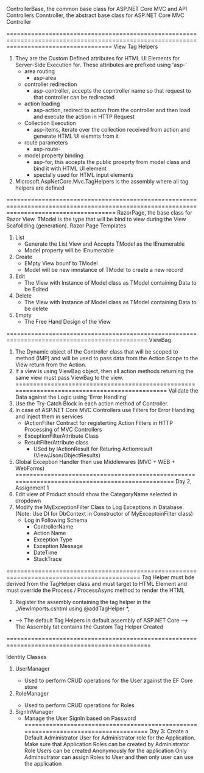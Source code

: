 ﻿ControllerBase, the common base class for ASP.NET Core MVC and API Controllers
Conntroller, the abstract base class for ASP.NET Core MVC Controller

==========================================================================================================================================
View Tag Helpers
1. They are the Custom Defined attributes for HTML UI Elements for Server-Side Execution for. These attributes are prefixed using 'asp-'
	- area routing
		- asp-area
	- controller redirection
		- asp-controller, accepts the copntroller name so that request to that controller can be redirected 
	- action loading
		- asp-action, redirect to action from the controller and then load and execute the action in HTTP Request
	- Collection Execution
		- asp-items, iterate over the collection received from action and generate HTML UI elemnts from it
	- route parameters
		- asp-route-<ROUTE-PARAMETERS>
	- model property binding
		- asp-for, this accepts the public proeprty from model class and bind it with HTML UI element
		- specially used for HTML input elements  
2. Microsoft.AspNetCore.Mvc.TagHelpers is the assembly where all tag helpers are defined

===========================================================================================================================================
RazorPage<TModel>, the base class for Razor View. TModel is the type that will be bind to view during the View Scafollding (generation).
Razor Page Templates
1. List
	- Generate the List View and Accepts TModel as the IEnumerable<TModel>
	- Model property will be IEnumerable<TModel>
2. Create
	- EMpty View bounf to TModel
	- Model will be new imnstance of TModel to create a new record
3. Edit
	- The View with Instance of Model class as TModel containing Data to be Edited
4. Delete
	- The View with Instance of Model class as TModel containing Data to be delete
5. Empty
	- The Free Hand Design of the View

==============================================================================================
ViewBag
1. The Dynamic object of the Controller class that will be scoped to method (IMP) and will 
be used to pass data from the Action Scope to the View return from the Action.
2. If a view is using ViewBag object, then all action methods returning the same view must 
pass ViewBag to the view.
==============================================================================================
Validate the Data against the Logic using 'Error Handling'
1. Use the Try-Catch Block in each action method of Controller.
2. In case of ASP.NET Core MVC Controllers use Filters for Error Handling and Inject them 
in services
	- IActionFilter Contract for registerting Action Filters in HTTP Processing of MVC Controllers
	- ExceptionFilterAttribute Class
	- ResultFilterAttribute class
		- USed by IActionResult for Returing Actionresult (View/Json/ObjectResults)
3. Global Exception Handler then use Middlewares (MVC + WEB + WebForms)
================================================================================================
Day 2, Assignment 1
1. Edit view of Product should show the CategoryName selected in dropdown
2. Modify the MyExceptionFilter Class to Log Exceptions in Database. 
(Note: Use DI for DbContext in Constructor of MyExceptoinFilter class)
	- Log in Following Schema
		- ControllerName
		- Action Name
		- Exception Type
		- Exception Message
		- DateTime
		- StackTrace



============================================================================================
Tag Helper must bde derived from the TagHelper class and must target to HTML Element and must override 
the Process / ProcessAsync method to render the HTML
1. Register the assembly containing the tag helper in the _ViewImports.cshtml using 
@addTagHelper *,<AssemblyName for TagHelper>
* --> The default Tag Helpers in default assembly of ASP.NET Core
<AssemblyName> --> The Assembly tat contains the Custom Tag Helper Created 

===============================================================================================

Identity Classes
1. UserManager<IdentityUser>
	- Used to perform CRUD operations for the User against the EF Core store
2. RoleManager<IdentityRole>
	- Used to perform CRUD operations for Roles
3. SignInManager
	- Manage the User SignIn based on Password	
====================================================================================
Day 3:
Create a Default Administrator User for Administrator role for the Application.
Make sure that Application Roles can be created by Administrator Role 
Users can be created Anonymously for the application
Only Adminsutrator can assign Roles to User and then only user can use the application
